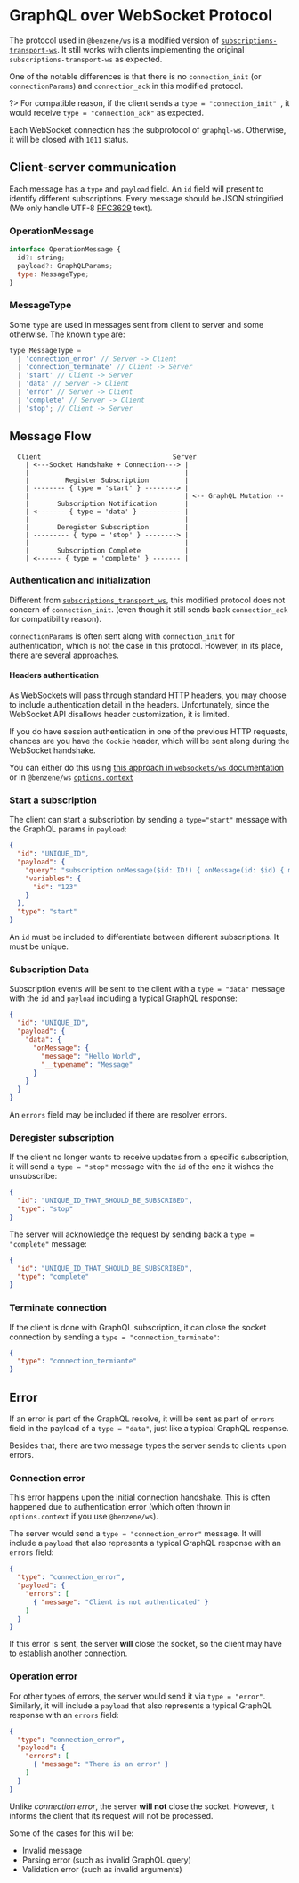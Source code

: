 # GraphQL over WebSocket Protocol

The protocol used in `@benzene/ws` is a modified version of [`subscriptions-transport-ws`](https://github.com/apollographql/subscriptions-transport-ws). It still works with clients implementing the original `subscriptions-transport-ws` as expected.

One of the notable differences is that there is no `connection_init` (or `connectionParams`) and `connection_ack` in this modified protocol.

?> For compatible reason, if the client sends a `type = "connection_init" `, it would receive `type = "connection_ack"` as expected.

Each WebSocket connection has the subprotocol of `graphql-ws`. Otherwise, it will be closed with `1011` status.

## Client-server communication

Each message has a `type` and `payload` field. An `id` field will present to identify different subscriptions. Every message should be JSON stringified (We only handle UTF-8 [RFC3629](https://tools.ietf.org/html/rfc3629) text).

### OperationMessage

```js
interface OperationMessage {
  id?: string;
  payload?: GraphQLParams;
  type: MessageType;
}
```

### MessageType

Some `type` are used in messages sent from client to server and some otherwise. The known `type` are:

```js
type MessageType =
  | 'connection_error' // Server -> Client
  | 'connection_terminate' // Client -> Server
  | 'start' // Client -> Server
  | 'data' // Server -> Client
  | 'error' // Server -> Client
  | 'complete' // Server -> Client
  | 'stop'; // Client -> Server
```

## Message Flow

```
  Client                                 Server  
    | <---Socket Handshake + Connection---> |
    |                                       |
    |         Register Subscription         |
    | -------- { type = 'start' } --------> |
    |                                       | <-- GraphQL Mutation --
    |       Subscription Notification       |
    | <------- { type = 'data' } ---------- |
    |                                       | 
    |       Deregister Subscription         |
    | --------- { type = 'stop' } --------> |
    |                                       |    
    |       Subscription Complete           |
    | <------ { type = 'complete' } ------- |
```

### Authentication and initialization

Different from [`subscriptions_transport_ws`](https://github.com/apollographql/subscriptions-transport-ws/blob/master/PROTOCOL.md), this modified protocol does not concern of `connection_init`. (even though it still sends back `connection_ack` for compatibility reason).

`connectionParams` is often sent along with `connection_init` for authentication, which is not the case in this protocol. However, in its place, there are several approaches.

#### Headers authentication

As WebSockets will pass through standard HTTP headers, you may choose to include authentication detail in the headers. Unfortunately, since the WebSocket API disallows header customization, it is limited.

If you do have session authentication in one of the previous HTTP requests, chances are you have the `Cookie` header, which will be sent along during the WebSocket handshake.

You can either do this using [this approach in `websockets/ws` documentation](https://github.com/websockets/ws#client-authentication) or in `@benzene/ws` [`options.context`](/ws/?id=context)

### Start a subscription

The client can start a subscription by sending a `type="start"` message with the GraphQL params in `payload`:

```json
{
  "id": "UNIQUE_ID",
  "payload": {
    "query": "subscription onMessage($id: ID!) { onMessage(id: $id) { message } }",
    "variables": {
      "id": "123"
    }
  },
  "type": "start"
}
```

An `id` must be included to differentiate between different subscriptions. It must be unique.

### Subscription Data

Subscription events will be sent to the client with a `type = "data"` message with the `id` and `payload` including a typical GraphQL response:

```json
{
  "id": "UNIQUE_ID",
  "payload": {
    "data": {
      "onMessage": {
        "message": "Hello World",
        "__typename": "Message"
      }
    }
  }
}
```

An `errors` field may be included if there are resolver errors.

### Deregister subscription

If the client no longer wants to receive updates from a specific subscription, it will send a `type = "stop"` message with the `id` of the one it wishes the unsubscribe:

```json
{
  "id": "UNIQUE_ID_THAT_SHOULD_BE_SUBSCRIBED",
  "type": "stop"
}
```

The server will acknowledge the request by sending back a `type = "complete"` message:

```json
{
  "id": "UNIQUE_ID_THAT_SHOULD_BE_SUBSCRIBED",
  "type": "complete"
}
```

### Terminate connection

If the client is done with GraphQL subscription, it can close the socket connection by sending a `type = "connection_terminate"`:

```json
{
  "type": "connection_termiante"
}
```

## Error

If an error is part of the GraphQL resolve, it will be sent as part of `errors` field in the payload of a `type = "data"`, just like a typical GraphQL response.

Besides that, there are two message types the server sends to clients upon errors.

### Connection error

This error happens upon the initial connection handshake. This is often happened due to authentication error (which often thrown in `options.context` if you use `@benzene/ws`).

The server would send a `type = "connection_error"` message. It will include a `payload` that also represents a typical GraphQL response with an `errors` field:

```json
{
  "type": "connection_error",
  "payload": {
    "errors": [
      { "message": "Client is not authenticated" }
    ]
  }
}
```

If this error is sent, the server **will** close the socket, so the client may have to establish another connection.

### Operation error

For other types of errors, the server would send it via `type = "error"`. Similarly, it will include a `payload` that also represents a typical GraphQL response with an `errors` field:

```json
{
  "type": "connection_error",
  "payload": {
    "errors": [
      { "message": "There is an error" }
    ]
  }
}
```

Unlike *connection error*, the server **will not** close the socket. However, it informs the client that its request will not be processed.

Some of the cases for this will be:

- Invalid message
- Parsing error (such as invalid GraphQL query)
- Validation error (such as invalid arguments)

